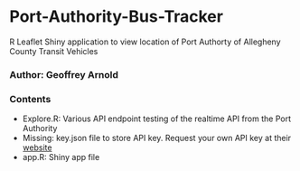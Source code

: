 # Port-Authority-Bus-Tracker
R Leaflet Shiny application to view location of Port Authorty of Allegheny County Transit Vehicles

### Author: Geoffrey Arnold

### Contents
 * Explore.R: Various API endpoint testing of the realtime API from the Port Authority
 * Missing: key.json file to store API key. Request your own API key at their [website](http://realtime.portauthority.org/bustime/login.jsp)
 * app.R: Shiny app file
